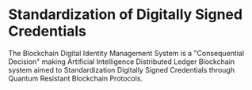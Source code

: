 # Standardization of Digitally Signed Credentials

The Blockchain Digital Identity Management System is a "Consequential Decision" making Artificial Intelligence Distributed Ledger Blockchain system aimed to Standardization Digitally Signed Credentials through Quantum Resistant Blockchain Protocols.&#x20;
